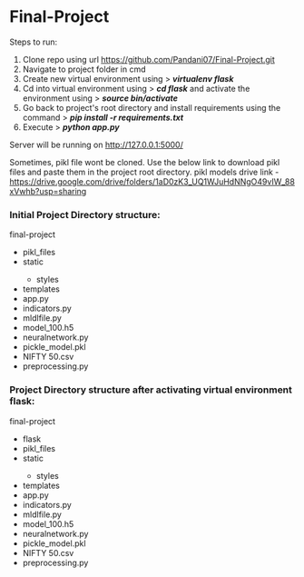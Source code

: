# Final-Project

Steps to run:

1. Clone repo using url https://github.com/Pandani07/Final-Project.git
2. Navigate to project folder in cmd 
3. Create new virtual environment using > <i>**virtualenv flask**</i>
4. Cd into virtual environment using > <i> **cd flask** </i> and activate the environment using > <i>**source bin/activate**</i>
5. Go back to project's root directory and install requirements using the command > <i>**pip install -r requirements.txt**</i>
7. Execute > <i>**python app.py**</i>

Server will be running on http://127.0.0.1:5000/ 

Sometimes, pikl file wont be cloned. Use the below link to download pikl files and paste them in the project root directory.
pikl models drive link - https://drive.google.com/drive/folders/1aD0zK3_UQ1WJuHdNNgO49vIW_88xVwhb?usp=sharing

### Initial Project Directory structure:

final-project
<ul>
   <li>pikl_files</li>
   <li>static</li>
   <ul><li>styles</li></ul>
   <li>templates</li>
   <li>app.py</li>
   <li>indicators.py</li>
   <li>mldlfile.py</li>
   <li>model_100.h5</li>
   <li>neuralnetwork.py</li>
   <li>pickle_model.pkl</li>
   <li>NIFTY 50.csv</li>
   <li>preprocessing.py</li>

</ul>

### Project Directory structure after activating virtual environment flask:

final-project
<ul>
   <li>flask</li>
   <li>pikl_files</li>
   <li>static</li>
   <ul><li>styles</li></ul>
   <li>templates</li>
   <li>app.py</li>
   <li>indicators.py</li>
   <li>mldlfile.py</li>
   <li>model_100.h5</li>
   <li>neuralnetwork.py</li>
   <li>pickle_model.pkl</li>
   <li>NIFTY 50.csv</li>
   <li>preprocessing.py</li>

</ul>

